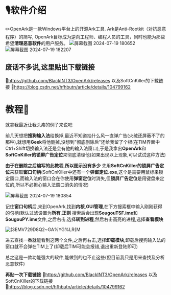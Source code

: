 # **🎙️软件介绍**
✏️OpenArk是一款Windows平台上的开源Ark工具. Ark是Anti-Rootkit（对抗恶意程序）的简写, OpenArk目标成为逆向工程师、编程人员的工具，同时也能为那些希望**清理恶意软件**的用户服务。
![屏幕截图 2024-07-19 180652](https://github.com/user-attachments/assets/528da66b-9e34-4c99-a815-af46453613cf)
![屏幕截图 2024-07-19 182207](https://github.com/user-attachments/assets/5c693cda-8a41-4e0c-b91b-7543f1319930)


## **废话不多说,这里贴出下载链接**
🔗https://github.com/BlackINT3/OpenArk/releases
以及SoftCnKiller的下载链接
🔗https://blog.csdn.net/hfhbutn/article/details/104799162


# **教程**📝
就拿我最近让我头疼的例子来说吧

前几天想把**搜狗输入法**给换掉,最近不知道抽什么风一直弹广告(火绒还屏蔽不了的那种),就想用**Geek**将他删掉,没想到"彻底删除后"还给我留了个根(在TIM界面中Ctrl+Shift切换输入法还是会有他的输入法窗口),于是我拿出**OpenArk**和**SoftCnKiller的锁屏广告定位**来彻底清理他(如果出现以上现象,可以试试这种方法)

**由于在删除之后编写的此教程,所以图示没有多少**
先用**SoftCnKiller的锁屏广告定位**来获取**窗口句柄**(SoftCnKiller中还有一个**弹窗定位.exe**,这个是需要用鼠标来锁定窗口,而输入法的窗口会在你使用**弹窗定位**时消失,但**锁屏广告定位**是用键盘来定位的,所以不必担心输入法窗口消失的情况)

![屏幕截图 2024-07-19 180854](https://github.com/user-attachments/assets/4aa1c979-057c-4af8-bf6b-34e602748d17)

记住**窗口句柄**后,来到OpenArk,找到**内核**,**GUI管理**,在下方搜索框中输入刚刚获得的句柄(默认过滤设置为**所有**,**正则**
搜索后会出现**SougouTSF.ime**和**SougouPY.ime**文件,之后右击,选择**转到进程**,然后右击高亮的进程,选择**查看模块**

![(3EMV729D8Q2~GA%YG%LR{M](https://github.com/user-attachments/assets/490cf8cb-495d-4a89-bcd6-2d07f0ae8889)

进去查找一番就能看到这两个文件,之后再右击,选择**卸载模块**,卸载后搜狗输入法的窗口就不会弹在TIM上了(卸载后TIM可能会报错,退出重新登陆即可)

总之这是一款功能强大的软件,能做到的也不止这些(但目前我只是用来查找及分析恶意软件)

**再贴一次下载链接**
🔗https://github.com/BlackINT3/OpenArk/releases
以及SoftCnKiller的下载链接
🔗https://blog.csdn.net/hfhbutn/article/details/104799162


